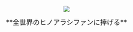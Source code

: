 <p align="center"><img src="https://user-images.githubusercontent.com/36767393/134913704-1cf73785-ad19-47b2-a94a-fa5e7febd63d.jpeg" /></p>

<div style="text-align: center; font-size: large;">
**全世界のヒノアラシファンに捧げる**
</div>
